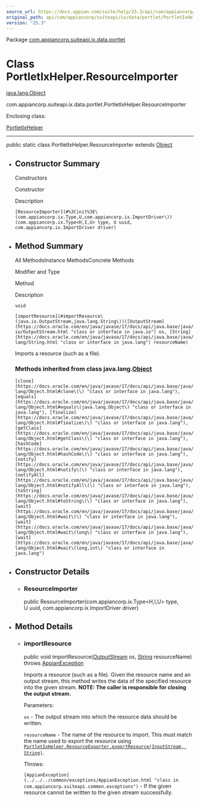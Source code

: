 ```yaml
---
source_url: https://docs.appian.com/suite/help/25.3/api/com/appiancorp/suiteapi/ix/data/portlet/PortletIxHelper.ResourceImporter.html
original_path: api/com/appiancorp/suiteapi/ix/data/portlet/PortletIxHelper.ResourceImporter.html
version: "25.3"
---
```


Package [com.appiancorp.suiteapi.ix.data.portlet](package-summary.html)

# Class PortletIxHelper.ResourceImporter

[java.lang.Object](https://docs.oracle.com/en/java/javase/17/docs/api/java.base/java/lang/Object.html "class or interface in java.lang")

com.appiancorp.suiteapi.ix.data.portlet.PortletIxHelper.ResourceImporter

Enclosing class:

[PortletIxHelper](PortletIxHelper.html "class in com.appiancorp.suiteapi.ix.data.portlet")

* * *

public static class PortletIxHelper.ResourceImporter extends [Object](https://docs.oracle.com/en/java/javase/17/docs/api/java.base/java/lang/Object.html "class or interface in java.lang")

-   ## Constructor Summary

    Constructors

    Constructor

    Description

    `[ResourceImporter](#%3Cinit%3E\(com.appiancorp.ix.Type,U,com.appiancorp.ix.ImportDriver\))(com.appiancorp.ix.Type<H,I,U> type, U uuid, com.appiancorp.ix.ImportDriver driver)`

-   ## Method Summary

    All MethodsInstance MethodsConcrete Methods

    Modifier and Type

    Method

    Description

    `void`

    `[importResource](#importResource\(java.io.OutputStream,java.lang.String\))([OutputStream](https://docs.oracle.com/en/java/javase/17/docs/api/java.base/java/io/OutputStream.html "class or interface in java.io") os, [String](https://docs.oracle.com/en/java/javase/17/docs/api/java.base/java/lang/String.html "class or interface in java.lang") resourceName)`

    Imports a resource (such as a file).

    ### Methods inherited from class java.lang.[Object](https://docs.oracle.com/en/java/javase/17/docs/api/java.base/java/lang/Object.html "class or interface in java.lang")

    `[clone](https://docs.oracle.com/en/java/javase/17/docs/api/java.base/java/lang/Object.html#clone\(\) "class or interface in java.lang"), [equals](https://docs.oracle.com/en/java/javase/17/docs/api/java.base/java/lang/Object.html#equals\(java.lang.Object\) "class or interface in java.lang"), [finalize](https://docs.oracle.com/en/java/javase/17/docs/api/java.base/java/lang/Object.html#finalize\(\) "class or interface in java.lang"), [getClass](https://docs.oracle.com/en/java/javase/17/docs/api/java.base/java/lang/Object.html#getClass\(\) "class or interface in java.lang"), [hashCode](https://docs.oracle.com/en/java/javase/17/docs/api/java.base/java/lang/Object.html#hashCode\(\) "class or interface in java.lang"), [notify](https://docs.oracle.com/en/java/javase/17/docs/api/java.base/java/lang/Object.html#notify\(\) "class or interface in java.lang"), [notifyAll](https://docs.oracle.com/en/java/javase/17/docs/api/java.base/java/lang/Object.html#notifyAll\(\) "class or interface in java.lang"), [toString](https://docs.oracle.com/en/java/javase/17/docs/api/java.base/java/lang/Object.html#toString\(\) "class or interface in java.lang"), [wait](https://docs.oracle.com/en/java/javase/17/docs/api/java.base/java/lang/Object.html#wait\(\) "class or interface in java.lang"), [wait](https://docs.oracle.com/en/java/javase/17/docs/api/java.base/java/lang/Object.html#wait\(long\) "class or interface in java.lang"), [wait](https://docs.oracle.com/en/java/javase/17/docs/api/java.base/java/lang/Object.html#wait\(long,int\) "class or interface in java.lang")`

-   ## Constructor Details

    -   ### ResourceImporter

        public ResourceImporter(com.appiancorp.ix.Type<H,I,U> type, U uuid, com.appiancorp.ix.ImportDriver driver)

-   ## Method Details

    -   ### importResource

        public void importResource([OutputStream](https://docs.oracle.com/en/java/javase/17/docs/api/java.base/java/io/OutputStream.html "class or interface in java.io") os, [String](https://docs.oracle.com/en/java/javase/17/docs/api/java.base/java/lang/String.html "class or interface in java.lang") resourceName) throws [AppianException](../../../common/exceptions/AppianException.html "class in com.appiancorp.suiteapi.common.exceptions")

        Imports a resource (such as a file). Given the resource name and an output stream, this method writes the data of the specified resource into the given stream. **NOTE: The caller is responsible for closing the output stream.**

        Parameters:

        `os` - The output stream into which the resource data should be written.

        `resourceName` - The name of the resource to import. This must match the name used to export the resource using [`PortletIxHelper.ResourceExporter.exportResource(InputStream, String)`](PortletIxHelper.ResourceExporter.html#exportResource\(java.io.InputStream,java.lang.String\)).

        Throws:

        `[AppianException](../../../common/exceptions/AppianException.html "class in com.appiancorp.suiteapi.common.exceptions")` - If the given resource cannot be written to the given stream successfully.